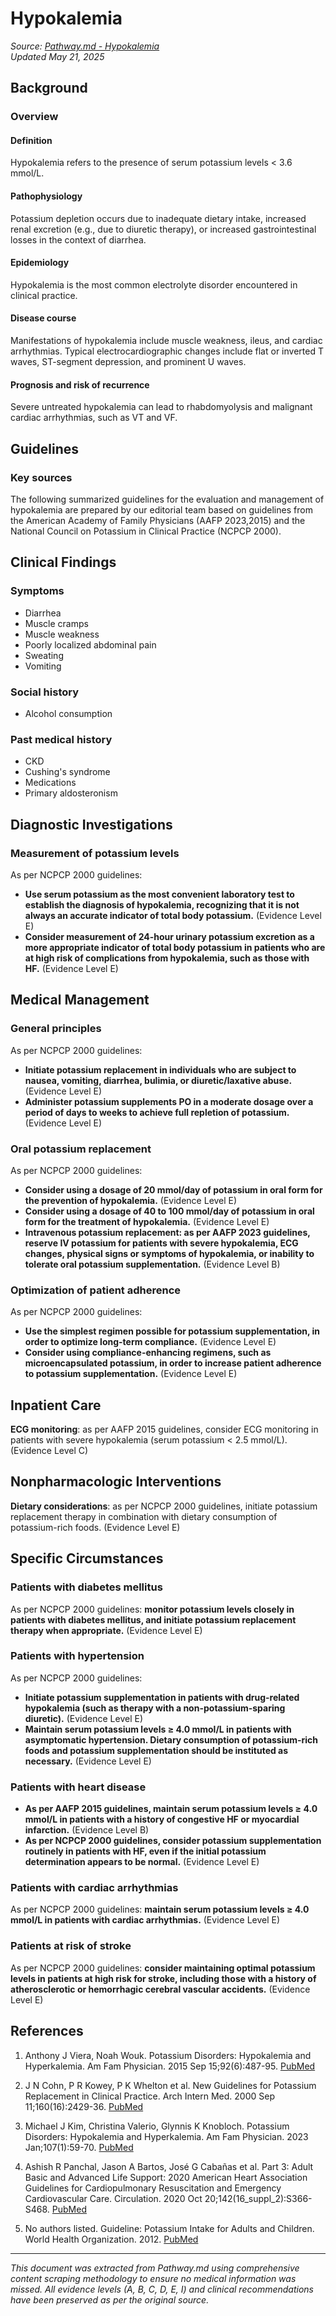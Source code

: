 # Hypokalemia

*Source: [Pathway.md - Hypokalemia](https://www.pathway.md/diseases/hypokalemia-recJkzF5VNUOm60du)*  
*Updated May 21, 2025*

## Background

### Overview

#### Definition
Hypokalemia refers to the presence of serum potassium levels < 3.6 mmol/L.

#### Pathophysiology
Potassium depletion occurs due to inadequate dietary intake, increased renal excretion (e.g., due to diuretic therapy), or increased gastrointestinal losses in the context of diarrhea.

#### Epidemiology
Hypokalemia is the most common electrolyte disorder encountered in clinical practice.

#### Disease course
Manifestations of hypokalemia include muscle weakness, ileus, and cardiac arrhythmias. Typical electrocardiographic changes include flat or inverted T waves, ST-segment depression, and prominent U waves.

#### Prognosis and risk of recurrence
Severe untreated hypokalemia can lead to rhabdomyolysis and malignant cardiac arrhythmias, such as VT and VF.

## Guidelines

### Key sources
The following summarized guidelines for the evaluation and management of hypokalemia are prepared by our editorial team based on guidelines from the American Academy of Family Physicians (AAFP 2023,2015) and the National Council on Potassium in Clinical Practice (NCPCP 2000).

## Clinical Findings

### Symptoms
- Diarrhea
- Muscle cramps
- Muscle weakness
- Poorly localized abdominal pain
- Sweating
- Vomiting

### Social history
- Alcohol consumption

### Past medical history
- CKD
- Cushing's syndrome
- Medications
- Primary aldosteronism

## Diagnostic Investigations

### Measurement of potassium levels
As per NCPCP 2000 guidelines:
- **Use serum potassium as the most convenient laboratory test to establish the diagnosis of hypokalemia, recognizing that it is not always an accurate indicator of total body potassium.** (Evidence Level E)
- **Consider measurement of 24-hour urinary potassium excretion as a more appropriate indicator of total body potassium in patients who are at high risk of complications from hypokalemia, such as those with HF.** (Evidence Level E)

## Medical Management

### General principles
As per NCPCP 2000 guidelines:
- **Initiate potassium replacement in individuals who are subject to nausea, vomiting, diarrhea, bulimia, or diuretic/laxative abuse.** (Evidence Level E)
- **Administer potassium supplements PO in a moderate dosage over a period of days to weeks to achieve full repletion of potassium.** (Evidence Level E)

### Oral potassium replacement
As per NCPCP 2000 guidelines:
- **Consider using a dosage of 20 mmol/day of potassium in oral form for the prevention of hypokalemia.** (Evidence Level E)
- **Consider using a dosage of 40 to 100 mmol/day of potassium in oral form for the treatment of hypokalemia.** (Evidence Level E)
- **Intravenous potassium replacement: as per AAFP 2023 guidelines, reserve IV potassium for patients with severe hypokalemia, ECG changes, physical signs or symptoms of hypokalemia, or inability to tolerate oral potassium supplementation.** (Evidence Level B)

### Optimization of patient adherence
As per NCPCP 2000 guidelines:
- **Use the simplest regimen possible for potassium supplementation, in order to optimize long-term compliance.** (Evidence Level E)
- **Consider using compliance-enhancing regimens, such as microencapsulated potassium, in order to increase patient adherence to potassium supplementation.** (Evidence Level E)

## Inpatient Care

**ECG monitoring**: as per AAFP 2015 guidelines, consider ECG monitoring in patients with severe hypokalemia (serum potassium < 2.5 mmol/L). (Evidence Level C)

## Nonpharmacologic Interventions

**Dietary considerations**: as per NCPCP 2000 guidelines, initiate potassium replacement therapy in combination with dietary consumption of potassium-rich foods. (Evidence Level E)

## Specific Circumstances

### Patients with diabetes mellitus
As per NCPCP 2000 guidelines: **monitor potassium levels closely in patients with diabetes mellitus, and initiate potassium replacement therapy when appropriate.** (Evidence Level E)

### Patients with hypertension
As per NCPCP 2000 guidelines:
- **Initiate potassium supplementation in patients with drug-related hypokalemia (such as therapy with a non-potassium-sparing diuretic).** (Evidence Level E)
- **Maintain serum potassium levels ≥ 4.0 mmol/L in patients with asymptomatic hypertension. Dietary consumption of potassium-rich foods and potassium supplementation should be instituted as necessary.** (Evidence Level E)

### Patients with heart disease
- **As per AAFP 2015 guidelines, maintain serum potassium levels ≥ 4.0 mmol/L in patients with a history of congestive HF or myocardial infarction.** (Evidence Level B)
- **As per NCPCP 2000 guidelines, consider potassium supplementation routinely in patients with HF, even if the initial potassium determination appears to be normal.** (Evidence Level E)

### Patients with cardiac arrhythmias
As per NCPCP 2000 guidelines: **maintain serum potassium levels ≥ 4.0 mmol/L in patients with cardiac arrhythmias.** (Evidence Level E)

### Patients at risk of stroke
As per NCPCP 2000 guidelines: **consider maintaining optimal potassium levels in patients at high risk for stroke, including those with a history of atherosclerotic or hemorrhagic cerebral vascular accidents.** (Evidence Level E)

## References

1. Anthony J Viera, Noah Wouk. Potassium Disorders: Hypokalemia and Hyperkalemia. Am Fam Physician. 2015 Sep 15;92(6):487-95. [PubMed](https://pubmed.ncbi.nlm.nih.gov/26371733/)

2. J N Cohn, P R Kowey, P K Whelton et al. New Guidelines for Potassium Replacement in Clinical Practice. Arch Intern Med. 2000 Sep 11;160(16):2429-36. [PubMed](https://pubmed.ncbi.nlm.nih.gov/10979053)

3. Michael J Kim, Christina Valerio, Glynnis K Knobloch. Potassium Disorders: Hypokalemia and Hyperkalemia. Am Fam Physician. 2023 Jan;107(1):59-70. [PubMed](https://pubmed.ncbi.nlm.nih.gov/36689973/)

4. Ashish R Panchal, Jason A Bartos, José G Cabañas et al. Part 3: Adult Basic and Advanced Life Support: 2020 American Heart Association Guidelines for Cardiopulmonary Resuscitation and Emergency Cardiovascular Care. Circulation. 2020 Oct 20;142(16_suppl_2):S366-S468. [PubMed](https://pubmed.ncbi.nlm.nih.gov/33081529/)

5. No authors listed. Guideline: Potassium Intake for Adults and Children. World Health Organization. 2012. [PubMed](https://pubmed.ncbi.nlm.nih.gov/23617019/)

---

*This document was extracted from Pathway.md using comprehensive content scraping methodology to ensure no medical information was missed. All evidence levels (A, B, C, D, E, I) and clinical recommendations have been preserved as per the original source.* 